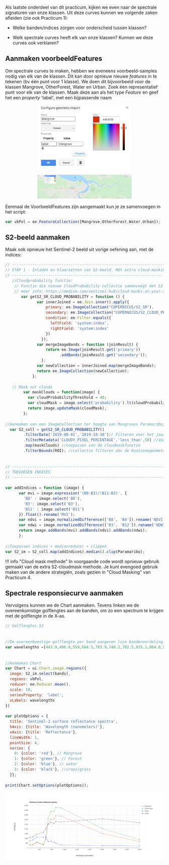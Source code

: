 Als laatste onderdeel van dit practicum, kijken we even naar de spectrale signaturen van onze klassen. Uit deze curves kunnen we volgende zaken afleiden (zie ook Practicum 1):

  * Welke banden/indices zorgen voor onderscheid tussen klassen?
  
  * Welk spectrale curves heeft elk van onze klassen? Kunnen we deze curves ook verklaren?

## Aanmaken voorbeeldFeatures

Om spectrale curves te maken, hebben we eveneens voorbeeld-samples nodig van elk van de klassen. Dit kan door opnieuw nieuwe *features* in te tekenen (bv één punt voor 1 klasse). We doen dit bijvoorbeeld voor de klassen Mangrove, OtherForest, Water en Urban. Zoek één representatief punt voor elk van de klassen. Maak deze aan als het type *Feature* en geef het een *property* 'label', met een bijpassende naam


<p align="center">
  <img src="images/Label_voorbeeld.JPG" width=300>  <br>
</p> 

<p align="center">
  <img src="images/VbPunten.jpg" width=300>  <br>
</p> 

Eenmaal de VoorbeeldFeatures zijn aangemaakt kun je ze samenvoegen in het script:

```javascript
var vbPol = ee.FeatureCollection([Mangrove,OtherForest,Water,Urban]);
```
## S2-beeld aanmaken

Maak ook opnieuw het Sentinel-2 beeld uit vorige oefening aan, met de indices:

```javascript
// --------------------------------------------------------------------  
// STAP 1 - Inladen en klaarzetten van S2-beeld. Mét extra cloud-masking
// -------------------------------------------------------------------
   //Cloudprobability functie:
    // Functie die nieuwe CloudProbability collectie samenvoegt met S2 (sen2cloudless)
    // meer info: https://medium.com/sentinel-hub/cloud-masks-at-your-service-6e5b2cb2ce8a
       var getS2_SR_CLOUD_PROBABILITY = function () {
              var innerJoined = ee.Join.inner().apply({
                  primary: ee.ImageCollection("COPERNICUS/S2_SR"),
                  secondary: ee.ImageCollection("COPERNICUS/S2_CLOUD_PROBABILITY"),
                  condition: ee.Filter.equals({
                    leftField: 'system:index',
                    rightField: 'system:index'
                  })
                });
              var mergeImageBands = function (joinResult) {
                  return ee.Image(joinResult.get('primary'))
                        .addBands(joinResult.get('secondary'));
                };
              var newCollection = innerJoined.map(mergeImageBands);
              return ee.ImageCollection(newCollection);
            };
            
   // Mask out clouds
        var maskClouds = function(image) {
          var cloudProbabilityThreshold = 40;
          var cloudMask = image.select('probability').lt(cloudProbabilityThreshold);
          return image.updateMask(cloudMask);
        };

//Aanmaken van een ImageCollection ter hoogte van Mangroves Paramaribo, Suriname
  var S2_coll = getS2_SR_CLOUD_PROBABILITY()
        .filterDate('2019-08-01','2019-10-30')// Filteren voor het jaar 2020, droge tijd
        .filterMetadata('CLOUDY_PIXEL_PERCENTAGE','less_than',50) //Voorselectie obv wolken
        .map(maskClouds) //toepassen van de cloudmaskfunctie
        .filterBounds(ROI); //collectie filteren obv de Kustzonegeometrie
        

// -----------------------------------------------------------------------------
// TOEVOEGEN INDICES
// -----------------------------------------------------------------------------

var addIndices = function (image) {
      var mvi = image.expression('(B8-B3)/(B11-B3)', {
        'B8' : image.select('B8'),
        'B3': image.select('B3'),
        'B11' : image.select('B11')
      }).float().rename('MVI');
      var ndvi = image.normalizedDifference(['B8', 'B4']).rename('NDVI');
      var ndwi = image.normalizedDifference(['B3', 'B12']).rename('NDWI');
      return image.addBands(mvi).addBands(ndvi).addBands(ndwi);
      };

//Toepassen indices + medianreducer + clippen      
var S2_im = S2_coll.map(addIndices).median().clip(Paramaribo);
```

!!! info "Cloud mask methode"
    In voorgaande code wordt opnieuw gebruik gemaakt van de extra S2-cloudmask methode. Je kunt evengoed gebruik maken van de andere strategiën, zoals gezien in "Cloud Masking" van Practicum 4.

## Spectrale responsiecurve aanmaken 

Vervolgens kunnen we de Chart aanmaken. Tevens linken we de overeenkomstige golflengtes aan de banden, om zo een spectrum te krijgen met de golflengte in de X-as.

```javascript
// Golflengtes S2


//De overeenkomstige golflengte per band aangeven (zie bandenverdeling Sentinel-2).
var wavelengths =[443.9,496.6,559,664.5,703.9,740.2,782.5,835.1,864.8,945,1613.7,2202.4]


//Aanmaken Chart
var Chart = ui.Chart.image.regions({
  image: S2_im.select(bands),
  regions: vbPol,
  reducer: ee.Reducer.mean(),
  scale: 10,
  seriesProperty: 'label',
  xLabels: wavelengths
})

var plotOptions = {
  title: 'Sentinel-2 surface reflectance spectra',
  hAxis: {title: 'Wavelength (nanometers)'},
  vAxis: {title: 'Reflectance'},
  lineWidth: 1,
  pointSize: 4,
  series: {
    0: {color: 'red'}, // Mangrove
    1: {color: 'green'}, // Forest
    2: {color: 'blue'}, // water
    3: {color: 'black'}, //crops/grass
  }};

print(Chart.setOptions(plotOptions));
```

<p align="center">
  <img src="images/ee-chart.png">  <br>
</p> 